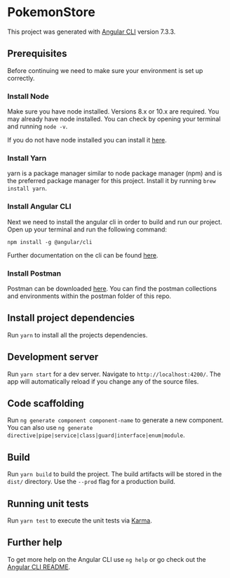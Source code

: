 # PokemonStore

This project was generated with [Angular CLI](https://github.com/angular/angular-cli) version 7.3.3.

## Prerequisites

Before continuing we need to make sure your environment is set up correctly.

### Install Node

Make sure you have node installed. Versions 8.x or 10.x are required.
You may already have node installed. You can check by opening your terminal and
running `node -v`.

If you do not have node installed you can install it [here](https://nodejs.org/en/).

### Install Yarn

yarn is a package manager similar to node package manager (npm) and is the preferred package
manager for this project. Install it by running `brew install yarn`.

### Install Angular CLI

Next we need to install the angular cli in order to build and run our project. Open up your terminal
and run the following command:

```
npm install -g @angular/cli
```

Further documentation on the cli can be found [here](https://angular.io/cli).

### Install Postman

Postman can be downloaded [here](https://www.getpostman.com/downloads/). You can find the postman collections and environments within the postman folder of this repo.

## Install project dependencies

Run `yarn` to install all the projects dependencies.

## Development server

Run `yarn start` for a dev server. Navigate to `http://localhost:4200/`. The app will automatically reload if you change any of the source files.

## Code scaffolding

Run `ng generate component component-name` to generate a new component. You can also use `ng generate directive|pipe|service|class|guard|interface|enum|module`.

## Build

Run `yarn build` to build the project. The build artifacts will be stored in the `dist/` directory. Use the `--prod` flag for a production build.

## Running unit tests

Run `yarn test` to execute the unit tests via [Karma](https://karma-runner.github.io).

## Further help

To get more help on the Angular CLI use `ng help` or go check out the [Angular CLI README](https://github.com/angular/angular-cli/blob/master/README.md).
